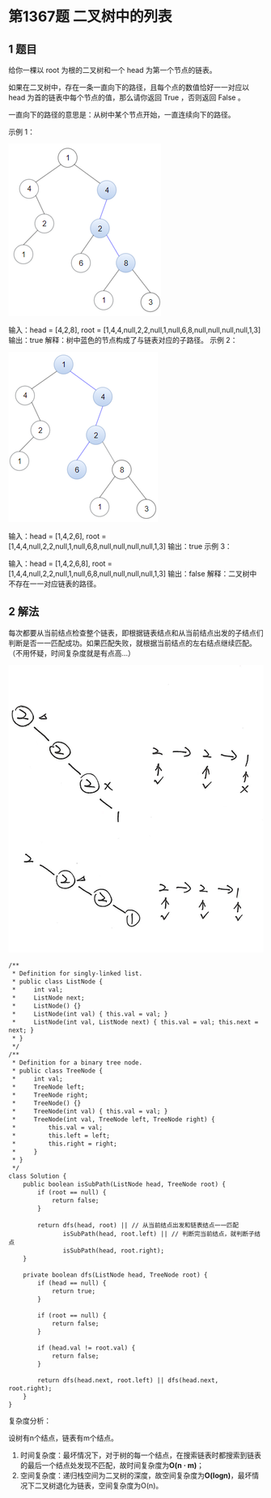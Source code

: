 # 第1367题 二叉树中的列表

## 1 题目

给你一棵以 root 为根的二叉树和一个 head 为第一个节点的链表。

如果在二叉树中，存在一条一直向下的路径，且每个点的数值恰好一一对应以 head 为首的链表中每个节点的值，那么请你返回 True ，否则返回 False 。

一直向下的路径的意思是：从树中某个节点开始，一直连续向下的路径。

示例 1：

![1367-题图1](images/1367-题图1.png)

输入：head = [4,2,8], root = [1,4,4,null,2,2,null,1,null,6,8,null,null,null,null,1,3]
输出：true
解释：树中蓝色的节点构成了与链表对应的子路径。
示例 2：

![1367-题图2](images/1367-题图2.png)

输入：head = [1,4,2,6], root = [1,4,4,null,2,2,null,1,null,6,8,null,null,null,null,1,3]
输出：true
示例 3：

输入：head = [1,4,2,6,8], root = [1,4,4,null,2,2,null,1,null,6,8,null,null,null,null,1,3]
输出：false
解释：二叉树中不存在一一对应链表的路径。

## 2 解法

每次都要从当前结点检查整个链表，即根据链表结点和从当前结点出发的子结点们判断是否一一匹配成功。如果匹配失败，就根据当前结点的左右结点继续匹配。（不用怀疑，时间复杂度就是有点高...）

![图解](images/图解.jpg)

```
/**
 * Definition for singly-linked list.
 * public class ListNode {
 *     int val;
 *     ListNode next;
 *     ListNode() {}
 *     ListNode(int val) { this.val = val; }
 *     ListNode(int val, ListNode next) { this.val = val; this.next = next; }
 * }
 */
/**
 * Definition for a binary tree node.
 * public class TreeNode {
 *     int val;
 *     TreeNode left;
 *     TreeNode right;
 *     TreeNode() {}
 *     TreeNode(int val) { this.val = val; }
 *     TreeNode(int val, TreeNode left, TreeNode right) {
 *         this.val = val;
 *         this.left = left;
 *         this.right = right;
 *     }
 * }
 */
class Solution {
    public boolean isSubPath(ListNode head, TreeNode root) {
        if (root == null) {
            return false;
        }

        return dfs(head, root) || // 从当前结点出发和链表结点一一匹配
               isSubPath(head, root.left) || // 判断完当前结点，就判断子结点
               isSubPath(head, root.right);
    }

    private boolean dfs(ListNode head, TreeNode root) {
        if (head == null) {
            return true;
        }

        if (root == null) {
            return false;
        }

        if (head.val != root.val) {
            return false;
        }

        return dfs(head.next, root.left) || dfs(head.next, root.right);
    }
}
```

复杂度分析：

设树有n个结点，链表有m个结点。

1. 时间复杂度：最坏情况下，对于树的每一个结点，在搜索链表时都搜索到链表的最后一个结点处发现不匹配，故时间复杂度为**O(n · m)**；
2. 空间复杂度：递归栈空间为二叉树的深度，故空间复杂度为**O(logn)**，最坏情况下二叉树退化为链表，空间复杂度为O(n)。